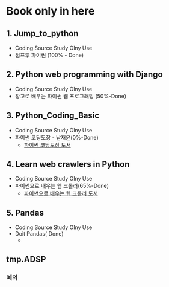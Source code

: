 # Book only in here

## 1. Jump_to_python
- Coding Source Study Olny Use
- 점프투 파이썬 (100% - Done)

## 2. Python web programming with Django
- Coding Source Study Olny Use     
- 장고로 배우는 파이썬 웹 프로그래밍 (50%-Done)


## 3. Python_Coding_Basic
- Coding Source Study Olny Use       
- 파이썬 코딩도장 - 남재윤(0%-Done)       
  - [파이썬 코딩도장 도서](https://book.naver.com/bookdb/book_detail.nhn?bid=14144026)        
  
  
## 4. Learn web crawlers in Python      
- Coding Source Study Olny Use            
- 파이썬으로 배우는 웹 크롤러(65%-Done)        
  - [파이썬으로 배우는 웹 크롤러 도서](https://book.naver.com/bookdb/book_detail.nhn?bid=13141192)         


## 5. Pandas
- Coding Source Study Olny Use            
- Doit Pandas( Done)
    - []()


## tmp.ADSP

### 예외 
<!-- - https://github.com/easysIT/doit_pandas -->